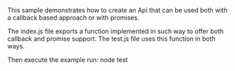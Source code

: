 This sample demonstrates how to create an Api that can be used both with a callback based approach or with promises.

The index.js file exports a function implemented in such way to offer both callback and promise support.
The test.js file uses this function in both ways.

Then execute the example run:
node test